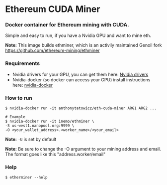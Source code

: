 # Ethereum CUDA Miner


### Docker container for Ethereum mining with CUDA.

Simple and easy to run, if you have a Nvidia GPU and want to mine eth.

**Note:** This image builds ethminer, which is an activily maintained Genoil fork <https://github.com/ethereum-mining/ethminer>

### Requirements
- Nvidia drivers for your GPU, you can get them here: [Nvidia drivers](http://www.nvidia.com/Download/index.aspx)
- Nvidia-docker (so docker can access your GPU) install instructions here: [nvidia-docker](https://github.com/NVIDIA/nvidia-docker)

### How to run
```
$ nvidia-docker run -it anthonytatowicz/eth-cuda-miner ARG1 ARG2 ...

# Example
$ nvidia-docker run -it inemo/ethminer \
-S us-west1.nanopool.org:9999 \
-O <your_wallet_address>.<worker_name>/<your_email>
```

**Note:** `-U` is set by default

**Note:** Be sure to change the -O argument to your mining address and email.  
The format goes like this "address.worker/email"

### Help
`$ etherminer --help`
